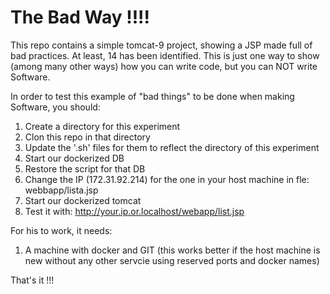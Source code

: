 # The Bad Way !!!!

This repo contains a simple tomcat-9 project, showing a JSP made full of bad practices. At least, 14 has been identified. This is just one way to show (among many other ways) how you can write code, but you can NOT write Software.

In order to test this example of "bad things" to be done when making Software, you should:

1. Create a directory for this experiment
2. Clon this repo in that directory
3. Update the '.sh' files for them to reflect the directory of this experiment
4. Start our dockerized DB
5. Restore the script for that DB
6. Change the IP (172.31.92.214) for the one in your host machine in fle: webbapp/lista.jsp
7. Start our dockerized tomcat
8. Test it with: http://your.ip.or.localhost/webapp/list.jsp

For his to work, it needs:
1. A machine with docker and GIT (this works better if the host machine is new without any other servcie using reserved ports and docker names)

That's it !!!
